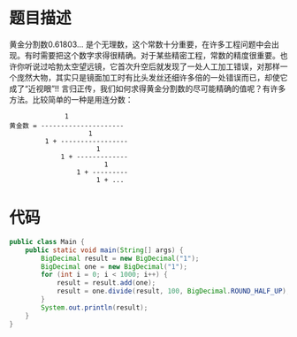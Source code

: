 # 题目描述
黄金分割数0.61803… 是个无理数，这个常数十分重要，在许多工程问题中会出现。有时需要把这个数字求得很精确。对于某些精密工程，常数的精度很重要。也许你听说过哈勃太空望远镜，它首次升空后就发现了一处人工加工错误，对那样一个庞然大物，其实只是镜面加工时有比头发丝还细许多倍的一处错误而已，却使它成了“近视眼”!!
言归正传，我们如何求得黄金分割数的尽可能精确的值呢？有许多方法。比较简单的一种是用连分数：
```
              1
黄金数 = ---------------------
                    1
         1 + -----------------
                      1
             1 + -------------
                        1
                 1 + ---------
                      1 + ...

```
# 代码
```java
public class Main {  
    public static void main(String[] args) {  
        BigDecimal result = new BigDecimal("1");  
        BigDecimal one = new BigDecimal("1");  
        for (int i = 0; i < 1000; i++) {  
            result = result.add(one);  
            result = one.divide(result, 100, BigDecimal.ROUND_HALF_UP);  
        }  
        System.out.println(result);  
    }  
}
```
